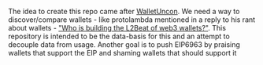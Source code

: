 The idea to create this repo came after [WalletUncon](https://walletuncon.org).
We need a way to discover/compare wallets - like protolambda mentioned in a reply to his rant about wallets - ["Who is building the L2Beat of web3 wallets?"](https://twitter.com/protolambda/status/1728829926697288020). 
This repository is intended to be the data-basis for this and an attempt to decouple data from usage.
Another goal is to push EIP6963 by praising wallets that support the EIP and shaming wallets that should support it
